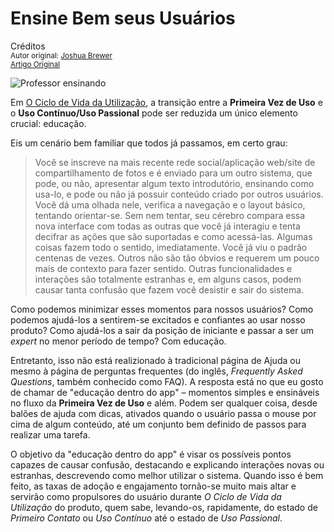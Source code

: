 Ensine Bem seus Usuários
========================
Créditos<br/>
<small>Autor original: [Joshua Brewer](http://52weeksofux.com/)<br/>[Artigo Original](http://52weeksofux.com/post/647891017/teach-your-users-well)</small>

![Professor ensinando](http://media.tumblr.com/tumblr_l2yjb4Vwjm1qz7ace.jpg "Professor ensinando")

Em [O Ciclo de Vida da Utilização](https://github.com/erickpatrick/traducoes/blob/master/artigos/experiencia-do-usuario/52-semanas-experiencia-usuario/20140523-ciclo-vida-utilizacao.md), a transição entre a **Primeira Vez de Uso** e o **Uso Contínuo/Uso Passional** pode ser reduzida um único elemento crucial: educação.

Eis um cenário bem familiar que todos já passamos, em certo grau:

> Você se inscreve na mais recente rede social/aplicação web/site de compartilhamento de fotos e é enviado para um outro sistema, que pode, ou não, apresentar algum texto introdutório, ensinando como usa-lo, e pode ou não já possuir conteúdo criado por outros usuários. Você dá uma olhada nele, verifica a navegação e o layout básico, tentando orientar-se. Sem nem tentar, seu cérebro compara essa nova interface com todas as outras que você já interagiu e tenta decifrar as ações que são suportadas e como acessá-las. Algumas coisas fazem todo o sentido, imediatamente. Você já viu o padrão centenas de vezes. Outros não são tão óbvios e requerem um pouco mais de contexto para fazer sentido. Outras funcionalidades e interações são totalmente estranhas e, em alguns casos, podem causar tanta confusão que fazem você desistir e sair do sistema.

Como podemos minimizar esses momentos para nossos usuários? Como podemos ajudá-los a sentirem-se excitados e confiantes ao usar nosso produto? Como ajudá-los a sair da posição de iniciante e passar a ser um *expert* no menor período de tempo? Com educação.

Entretanto, isso não está realizionado à tradicional página de Ajuda ou mesmo à página de perguntas frequentes (do inglês, *Frequently Asked Questions*, também conhecido como FAQ). A resposta está no que eu gosto de chamar de "educação dentro do app" &ndash; momentos simples e ensináveis no fluxo da **Primeira Vez de Uso** e além. Podem ser qualquer coisa, desde balões de ajuda com dicas, ativados quando o usuário passa o mouse por cima de algum conteúdo, até um conjunto bem definido de passos para realizar uma tarefa.

O objetivo da "educação dentro do app" é visar os possíveis pontos capazes de causar confusão, destacando e explicando interações novas ou estranhas, descrevendo como melhor utilizar o sistema. Quando isso é bem feito, as taxas de adoção e engajamento tornão-se muito mais altar e servirão como propulsores do usuário durante *O Ciclo de Vida da Utilização* do produto, quem sabe, levando-os, rapidamente, do estado de *Primeiro Contato* ou *Uso Contínuo* até o estado de *Uso Passional*.
